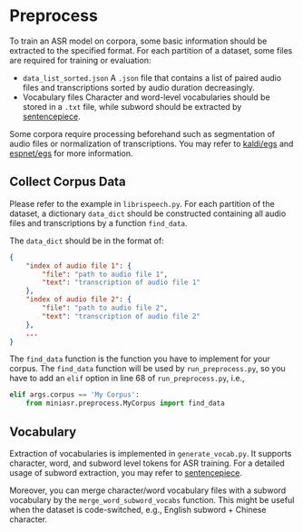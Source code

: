 # Preprocess

To train an ASR model on corpora, some basic information should be extracted to the specified format. For each partition of a dataset, some files are required for training or evaluation:
* `data_list_sorted.json`
  A `.json` file that contains a list of paired audio files and transcriptions sorted by audio duration decreasingly.
* Vocabulary files
  Character and word-level vocabularies should be stored in a `.txt` file, while subword should be extracted by [sentencepiece](https://github.com/google/sentencepiece).

Some corpora require processing beforehand such as segmentation of audio files or normalization of transcriptions. You may refer to [kaldi/egs](https://github.com/kaldi-asr/kaldi/tree/master/egs) and [espnet/egs](https://github.com/espnet/espnet/tree/master/egs) for more information.

## Collect Corpus Data

Please refer to the example in `librispeech.py`. For each partition of the dataset, a dictionary `data_dict` should be constructed containing all audio files and transcriptions by a function `find_data`.

The `data_dict` should be in the format of:
```json
{
    "index of audio file 1": {
        "file": "path to audio file 1",
        "text": "transcription of audio file 1"
    },
    "index of audio file 2": {
        "file": "path to audio file 2",
        "text": "transcription of audio file 2"
    },
    ...
}
```

The `find_data` function is the function you have to implement for your corpus. The `find_data` function will be used by `run_preprocess.py`, so you have to add an `elif` option in line 68 of `run_preprocess.py`, i.e.,
```python
elif args.corpus == 'My Corpus':
    from miniasr.preprocess.MyCorpus import find_data
```

## Vocabulary

Extraction of vocabularies is implemented in `generate_vocab.py`. It supports character, word, and subword level tokens for ASR training. For a detailed usage of subword extraction, you may refer to [sentencepiece](https://github.com/google/sentencepiece).

Moreover, you can merge character/word vocabulary files with a subword vocabulary by the `merge_word_subword_vocabs` function. This might be useful when the dataset is code-switched, e.g., English subword + Chinese character.

